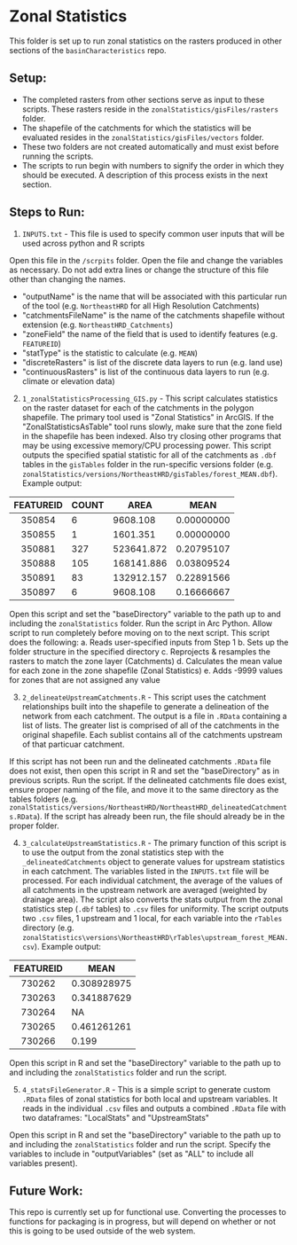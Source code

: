 Zonal Statistics
================

This folder is set up to run zonal statistics on the rasters produced in other sections of the `basinCharacteristics` repo. 


## Setup: 

- The completed rasters from other sections serve as input to these scripts. These rasters reside in the `zonalStatistics/gisFiles/rasters` folder.
- The shapefile of the catchments for which the statistics will be evaluated resides in the `zonalStatistics/gisFiles/vectors` folder.
- These two folders are not created automatically and must exist before running the scripts.
- The scripts to run begin with numbers to signify the order in which they should be executed. A description of this process exists in the next section.

## Steps to Run:

1. `INPUTS.txt` - This file is used to specify common user inputs that will be used across python and R scripts

  Open this file in the `/scrpits` folder. Open the file and change the variables as necessary. Do not add extra lines or change the structure of this file other than changing the names.
 - "outputName" is the name that will be associated with this particular run of the tool (e.g. `NortheastHRD` for all High Resolution Catchments)
 - "catchmentsFileName" is the name of the catchments shapefile without extension (e.g. `NortheastHRD_Catchments`)
 - "zoneField" the name of the field that is used to identify features (e.g. `FEATUREID`)
 - "statType" is the statistic to calculate (e.g. `MEAN`)
 - "discreteRasters" is list of the discrete data layers  to run (e.g. land use)
 - "continuousRasters" is list of the continuous data layers  to run (e.g. climate or elevation data)

2. `1_zonalStatisticsProcessing_GIS.py` - This script calculates statistics on the raster dataset for each of the catchments in the polygon shapefile. The primary tool used is "Zonal Statistics" in ArcGIS. If the "ZonalStatisticsAsTable" tool runs slowly, make sure that the zone field in the shapefile has been indexed. Also try closing other programs that may be using excessive memory/CPU processing power. This script outputs the specified spatial statistic for all of the catchments as `.dbf` tables in the `gisTables` folder in the run-specific versions folder (e.g. `zonalStatistics/versions/NortheastHRD/gisTables/forest_MEAN.dbf`). Example output:

  | FEATUREID | COUNT  |    AREA    |    MEAN    |
  |  :-----:  | ------ | ---------- | ---------- |
  |   350854  |   6    | 9608.108   | 0.00000000 |
  |   350855  |   1    | 1601.351   | 0.00000000 |
  |   350881  |  327   | 523641.872 | 0.20795107 |
  |   350888  |  105   | 168141.886 | 0.03809524 |
  |   350891  |  83    | 132912.157 | 0.22891566 |
  |   350897  |   6    | 9608.108   | 0.16666667 |


  Open this script and set the "baseDirectory" variable to the path up to and including the `zonalStatistics` folder. Run the script in Arc Python. Allow script to run completely before moving on to the next script. This script does the following:
    a. Reads user-specified inputs from Step 1
    b. Sets up the folder structure in the specified directory
    c. Reprojects & resamples the rasters to match the zone layer (Catchments)
    d. Calculates the mean value for each zone in the zone shapefile (Zonal Statistics)
    e. Adds -9999 values for zones that are not assigned any value


3. `2_delineateUpstreamCatchments.R` - This script uses the catchment relationships built into the shapefile to generate a delineation of the network from each catchment. The output is a file in `.RData` containing a list of lists. The greater list is comprised of all of the catchments in the original shapefile. Each sublist contains all of the catchments upstream of that particuar catchment.

  If this script has not been run and the delineated catchments `.RData` file does not exist, then open this script in R and set the "baseDirectory" as in previous scripts. Run the script. If the delineated catchments file does exist, ensure proper naming of the file, and move it to the same directory as the tables folders (e.g. `zonalStatistics/versions/NortheastHRD/NortheastHRD_delineatedCatchments.RData`). If the script has already been run, the file should already be in the proper folder.



4. `3_calculateUpstreamStatistics.R` - The primary function of this script is to use the output from the zonal statistics step with the `_delineatedCatchments` object to generate values for upstream statistics in each catchment. The variables listed in the `INPUTS.txt` file will be processed. For each individual catchment, the average of the values of all catchments in the upstream network are averaged (weighted by drainage area). The script also converts the stats output from the zonal statistics step (`.dbf` tables) to `.csv` files for uniformity. The script outputs two `.csv` files, 1 upstream and 1 local, for each variable into the `rTables` directory (e.g. `zonalStatistics\versions\NortheastHRD\rTables\upstream_forest_MEAN.csv`). Example output:

  | FEATUREID |    MEAN      |
  |  :-----:  | ------------ |
  |   730262  |  0.308928975 |
  |   730263  |  0.341887629 |
  |   730264  |     NA       |
  |   730265  |  0.461261261 |
  |   730266  |  0.199       |

  Open this script in R and set the "baseDirectory" variable to the path up to and including the `zonalStatistics` folder and run the script. 

  

5. `4_statsFileGenerator.R` - This is a simple script to generate custom `.RData` files of zonal statistics for both local and upstream variables. It reads in the individual `.csv` files and outputs a combined `.RData` file with two dataframes: "LocalStats" and "UpstreamStats"

  Open this script in R and set the "baseDirectory" variable to the path up to and including the `zonalStatistics` folder and run the script. Specify the variables to include in "outputVariables" (set as "ALL" to include all variables present).
 

## Future Work:

This repo is currently set up for functional use. Converting the processes to functions for packaging is in progress, but will depend on whether or not this is going to be used outside of the web system.


